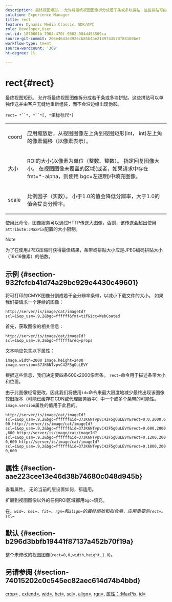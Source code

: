 ```yaml
---
description: 最终视图矩形。 允许将最终视图图像拆分成若干条或多块拼贴，这些拼贴可由客户无缝地单独传送和重新组装，而不会沿边缘出现伪影。
solution: Experience Manager
title: rect
feature: Dynamic Media Classic，SDK/API
role: Developer,User
exl-id: 1870001b-7904-470f-9582-984d453509ca
source-git-commit: 206e4643e3926cb85b4be2189743578f88180be7
workflow-type: tm+mt
source-wordcount: '369'
ht-degree: 1%

---
```


# rect{#rect}

最终视图矩形。 允许将最终视图图像拆分成若干条或多块拼贴，这些拼贴可以单独传送并由客户无缝地重新组装，而不会沿边缘出现伪影。

`rect= *``*, *``*[, *`坐标标尺`*]`

<table id="simpletable_69D112F85FA24EFCA727B398DC8ED699"> 
 <tr class="strow"> 
  <td class="stentry"> <p><span class="varname"> coord</span> </p> </td> 
  <td class="stentry"> <p>应用<span class="varname">缩放</span>后，从视图图像左上角到视图矩形(int， int)左上角的像素偏移（以像素表示）。 </p></td> 
 </tr> 
 <tr class="strow"> 
  <td class="stentry"> <p><span class="varname"> 大小</span> </p></td> 
  <td class="stentry"> <p>ROI的大小(以像素为单位（整数、整数）。 指定回复图像大小。 在视图图像未覆盖的区域(或者，如果请求中存在<span class="codeph"> fmt=*-alpha</span>，则使用<span class="codeph"> bgc=</span>左透明)中填充图像。 </p></td> 
 </tr> 
 <tr class="strow"> 
  <td class="stentry"> <p><span class="varname"> scale</span> </p></td> 
  <td class="stentry"> <p>比例因子（实数）。 小于1.0的值会降低分辨率，大于1.0的值会提高分辨率。 </p></td> 
 </tr> 
</table>

使用此命令，图像服务可以通过HTTP传送大图像，否则，该传送会超出使用`attribute::MaxPix`配置的大小限制。

>[!NOTE]
>
>为了在使用JPEG压缩时获得最佳结果，条带或拼贴大小应是JPEG编码拼贴大小（16x16像素）的倍数。

## 示例 {#section-932fcfcb41d74a29bc929e4430c49601}

将可打印的CMYK图像分割成若干全分辨率条带，以减小下载文件的大小。 如果我们要请求一个连续的图像：

`http://server/is/image/cat/imageId?scl=1&op_usm=.9,2&bgc=ffffff&fmt=tif&icc=WebCoated`

首先，获取图像的相关信息：

`http://server/is/image/cat/imageId?scl=1&op_usm=.9,2&bgc=ffffff&req=props`

文本响应包含以下属性：

`image.width=2000 image.height=2400 image.version=37JK6NTvpvC42F5gOuLEVY`

根据这些信息，我们决定要四条600x2000像素条。 `rect=`命令用于描述条带大小和位置。

由于此图像经常更改，因此我们将使用`id=`命令来最大限度地减少最终出现该图像较旧版本（可能已缓存在CDN或代理服务器中）中一个或多个条带的可能性。 `image.version`属性的值用于此目的。

`http://server/is/image/cat/imageId?scl=1&op_usm=.9,2&bgc=ffffff&id=37JK6NTvpvC42F5gOuLEVY&rect=0,0,2000,600 http://server/is/image/cat/imageId?scl=1&op_usm=.9,2&bgc=ffffff&id=37JK6NTvpvC42F5gOuLEVY&rect=0,600,2000,600 http://server/is/image/cat/imageId?scl=1&op_usm=.9,2&bgc=ffffff&id=37JK6NTvpvC42F5gOuLEVY&rect=0,1200,2000,600 http://server/is/image/cat/imageId?scl=1&op_usm=.9,2&bgc=ffffff&id=37JK6NTvpvC42F5gOuLEVY&rect=0,1800,2000,600`

## 属性 {#section-aae223cee13e46d38b74680c048d945b}

查看属性。 无论当前的层设置如何，都适用。

扩展到视图图像以外的任何ROI区域都用`bgc=`填充。

在&#x200B;*、`wid=`、`hei=`、`fit=`、`rgn=`和`align=`的最终缩放和拟合后，应用重要的`rect=`。*`scl=`

## 默认 {#section-b296d3bbfb19441f87137a452b70f19a}

整个未修改的视图图像(`rect=0,0,width,height,1.0`)。

## 另请参阅 {#section-74015202c0c545ec82aec614d74b4bbd}

[crop=](../../../../../is-api/http-ref/image-serving-api-ref/c-http-protocol-reference/c-command-reference/r-crop.md#reference-6fd0f6399966446ab4425ce050572eab) ,  [extend=](../../../../../is-api/http-ref/image-serving-api-ref/c-http-protocol-reference/c-command-reference/r-extend.md#reference-7e9156beb285459d830e2d56782a74ac),  [wid=](../../../../../is-api/http-ref/image-serving-api-ref/c-http-protocol-reference/c-command-reference/r-is-http-wid.md#reference-bfeadcb67bf4485f851eb21345527e47),  [hei=](../../../../../is-api/http-ref/image-serving-api-ref/c-http-protocol-reference/c-command-reference/r-is-http-hei.md#reference-6d6f556ccc0e4b98a815e8a5c1944a96),  [scl=](../../../../../is-api/http-ref/image-serving-api-ref/c-http-protocol-reference/c-command-reference/r-scl.md#reference-b2a74e493d0d407e98fe350551ba3fcc),  [align=](../../../../../is-api/http-ref/image-serving-api-ref/c-http-protocol-reference/c-command-reference/r-align.md#reference-b7d6b87c75124d78884f916dd6544bc7),  [rgn=](../../../../../is-api/http-ref/image-serving-api-ref/c-http-protocol-reference/c-command-reference/r-fit.md#reference-f11bff6d93d143d6b135de3a923bc989),  [属性：:MaxPix](../../../../../is-api/http-ref/image-serving-api-ref/c-http-protocol-reference/c-command-reference/r-rgn.md#reference-daa9b80e0d8c4b1aa67d116b578d592f),  [](../../../../../is-api/image-catalog/image-serving-api-ref/c-image-catalog-reference/c-attributes-reference/r-maxpix.md#reference-e167d396ac794079ba8b5e6eb16eeda5) [id=](../../../../../is-api/http-ref/image-serving-api-ref/c-http-protocol-reference/c-command-reference/r-id.md#reference-60661184deb3420998779724244fcfa0)
